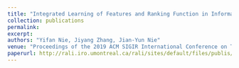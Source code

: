 ```yaml
---
title: "Integrated Learning of Features and Ranking Function in Information Retrieval"
collection: publications
permalink: 
excerpt: 
authors: "Yifan Nie, Jiyang Zhang, Jian-Yun Nie"
venue: "Proceedings of the 2019 ACM SIGIR International Conference on Theory of Information Retrieval"
paperurl: http://rali.iro.umontreal.ca/rali/sites/default/files/publis/p67-nie.pdf
---
```

